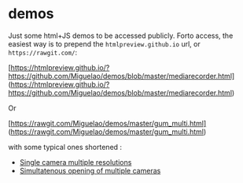 demos
=====

Just some html+JS demos to be accessed publicly. Forto access, the easiest way is to prepend the `htmlpreview.github.io` url, or `https://rawgit.com/`:

[https://htmlpreview.github.io/?https://github.com/Miguelao/demos/blob/master/mediarecorder.html]
(https://htmlpreview.github.io/?https://github.com/Miguelao/demos/blob/master/mediarecorder.html)

Or

[https://rawgit.com/Miguelao/demos/master/gum_multi.html]
(https://rawgit.com/Miguelao/demos/master/gum_multi.html)

with some typical ones shortened :
- [Single camera multiple resolutions](https://goo.gl/razUHd)
- [Simultatenous opening of multiple cameras](https://goo.gl/yIa75b)
